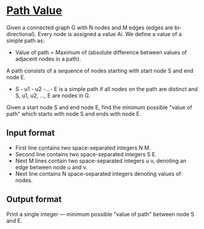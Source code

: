 # [Path Value][link]

Given a connected graph G with N nodes and M edges (edges are bi-directional). Every node is assigned a value Ai. We define a value of a simple path as:

- Value of path = Maximum of (absolute difference between values of adjacent nodes in a path).

A path consists of a sequence of nodes starting with start node S and end node E.

- S - u1 - u2 -...- E is a simple path if all nodes on the path are distinct and S, u1, u2, ..., E are nodes in G.

Given a start node S and end node E, find the minimum possible "value of path" which starts with node S and ends with node E.

## Input format

- First line contains two space-separated integers N M.
- Second line contains two space-separated integers S E.
- Next M lines contain two space-separated integers u v, denoting an edge between node u and v.
- Next line contains N space-separated integers denoting values of nodes.

## Output format

Print a single integer — minimum possible "value of path" between node S and E.

[link]: https://www.hackerearth.com/practice/algorithms/graphs/graph-representation/practice-problems/algorithm/path-value-2-54ac4ca3/
